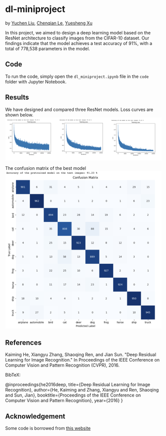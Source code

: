 # dl-miniproject

by [Yuchen Liu](yl5680@nyu.edu), [Chenqian Le](cl6707@nyu.edu), [Yuesheng Xu](yx2599@nyu.edu)

In this project, we aimed to design a deep learning model based on the ResNet architecture to classify images from the CIFAR-10 dataset. Our findings indicate that the model achieves a test accuracy of 91\%, with a total of 778,538 parameters in the model. 

## Code

To run the code, simply open the `dl_miniproject.ipynb` file in the `code` folder with Jupyter Notebook.

## Results

We have designed and compared three ResNet models. Loss curves are shown below.
![Loss Curve](imgs/loss.png)

The confusion matrix of the best model
![Confusion Matrix](imgs/dl_cfm.png)

## References

Kaiming He, Xiangyu Zhang, Shaoqing Ren, and Jian Sun. "Deep Residual Learning for Image Recognition." In Proceedings of the IEEE Conference on Computer Vision and Pattern Recognition (CVPR), 2016.

BibTeX:

@inproceedings{he2016deep,
  title={Deep Residual Learning for Image Recognition},
  author={He, Kaiming and Zhang, Xiangyu and Ren, Shaoqing and Sun, Jian},
  booktitle={Proceedings of the IEEE Conference on Computer Vision and Pattern Recognition},
  year={2016}
}

## Acknowledgement

Some code is borrowed from [this website](https://pytorch-tutorial.readthedocs.io/en/latest/tutorial/chapter03_intermediate/3_2_2_cnn_resnet_cifar10/)